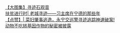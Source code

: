  
[【大图集】寻迹石观音](http://www.dianyue.me/archives/202/hlhglldu4atqfrjs/)  
[扶贫进行时| 老城寻迹——习主席在宁德的那些年](http://www.dianyue.me/archives/666/y1cotj5uewi4844v/)  
[【点赞】| 菜妇肇事逃逸，永宁交巡警寻迹追踪神速破案!](http://www.dianyue.me/archives/727/eekj72qvd7te8aqp/)  
[动物不吃转基因作物的秘密被披露](http://www.dianyue.me/archives/755/o9aa6e9pq85wblzz/)